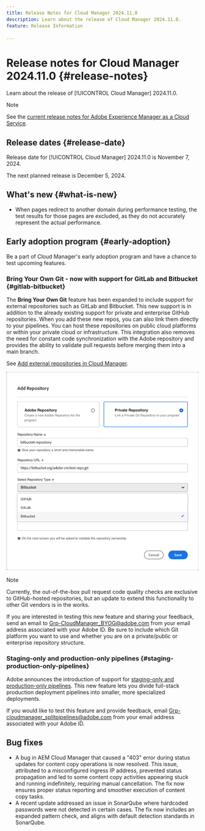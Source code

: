 ```yaml
---
title: Release Notes for Cloud Manager 2024.11.0
description: Learn about the release of Cloud Manager 2024.11.0.
feature: Release Information

---
```

# Release notes for Cloud Manager 2024.11.0 {#release-notes}

Learn about the release of [!UICONTROL Cloud Manager] 2024.11.0.

>[!NOTE]
>
>See the [current release notes for Adobe Experience Manager as a Cloud Service](https://experienceleague.adobe.com/en/docs/experience-manager-cloud-service/content/release-notes/home).

## Release dates {#release-date}

<!-- SAVE FOR FUTURE POSSIBLE USE No notable bugs or features for the September release of Cloud Manager. -->

Release date for [!UICONTROL Cloud Manager] 2024.11.0 is November 7, 2024. 

The next planned release is December 5, 2024.

## What's new {#what-is-new}

* When pages redirect to another domain during performance testing, the test results for those pages are excluded, as they do not accurately represent the actual performance. <!-- (CMGR-5637) -->

## Early adoption program {#early-adoption}

Be a part of Cloud Manager's early adoption program and have a chance to test upcoming features.

### Bring Your Own Git - now with support for GitLab and Bitbucket {#gitlab-bitbucket}

<!-- BOTH CS & AMS -->

The **Bring Your Own Git** feature has been expanded to include support for external repositories such as GitLab and Bitbucket. This new support is in addition to the already existing support for private and enterprise GitHub repositories. When you add these new repos, you can also link them directly to your pipelines. You can host these repositories on public cloud platforms or within your private cloud or infrastructure. This integration also removes the need for constant code synchronization with the Adobe repository and provides the ability to validate pull requests before merging them into a main branch.

See [Add external repositories in Cloud Manager](/help/managing-code/external-repositories.md).

![Add Repository dialog box](/help/release-notes/assets/repositories-add-release-notes.png)

>[!NOTE]
>
>Currently, the out-of-the-box pull request code quality checks are exclusive to GitHub-hosted repositories, but an update to extend this functionality to other Git vendors is in the works.

If you are interested in testing this new feature and sharing your feedback, send an email to [Grp-CloudManager_BYOG@adobe.com](mailto:Grp-CloudManager_BYOG@adobe.com) from your email address associated with your Adobe ID. Be sure to include which Git platform you want to use and whether you are on a private/public or enterprise repository structure.

### Staging-only and production-only pipelines {#staging-production-only-pipelines}

Adobe announces the introduction of support for [staging-only and production-only pipelines](/help/using/stage-prod-only.md). This new feature lets you divide full-stack production deployment pipelines into smaller, more specialized deployments.

If you would like to test this feature and provide feedback, email [Grp-cloudmanager_splitpipelines@adobe.com](mailto:Grp-cloudmanager_splitpipelines@adobe.com) from your email address associated with your Adobe ID.

## Bug fixes

* A bug in AEM Cloud Manager that caused a "403" error during status updates for content copy operations is now resolved. This issue, attributed to a misconfigured ingress IP address, prevented status propagation and led to some content copy activities appearing stuck and running indefinitely, requiring manual cancellation. The fix now ensures proper status reporting and smoother execution of content copy tasks. <!-- (CMGR-62739) -->
* A recent update addressed an issue in SonarQube where hardcoded passwords were not detected in certain cases. The fix now includes an expanded pattern check, and aligns with default detection standards in SonarQube. <!-- CMGR-62682 -->

<!-- Known Issues {#known-issues}

* A -->
